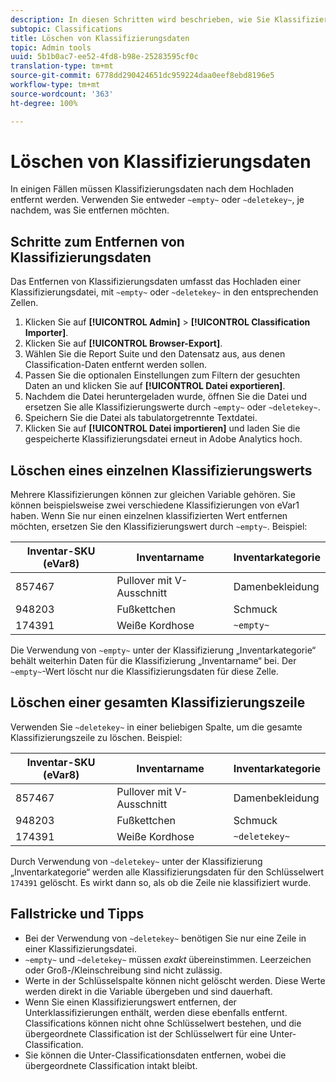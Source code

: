 ```yaml
---
description: In diesen Schritten wird beschrieben, wie Sie Klassifizierungsdaten löschen oder entfernen.
subtopic: Classifications
title: Löschen von Klassifizierungsdaten
topic: Admin tools
uuid: 5b1b0ac7-ee52-4fd8-b98e-25283595cf0c
translation-type: tm+mt
source-git-commit: 6778dd290424651dc959224daa0eef8ebd8196e5
workflow-type: tm+mt
source-wordcount: '363'
ht-degree: 100%

---
```



# Löschen von Klassifizierungsdaten

In einigen Fällen müssen Klassifizierungsdaten nach dem Hochladen entfernt werden. Verwenden Sie entweder `~empty~` oder `~deletekey~`, je nachdem, was Sie entfernen möchten.

## Schritte zum Entfernen von Klassifizierungsdaten

Das Entfernen von Klassifizierungsdaten umfasst das Hochladen einer Klassifizierungsdatei, mit `~empty~` oder `~deletekey~` in den entsprechenden Zellen.

1. Klicken Sie auf **[!UICONTROL Admin]** > **[!UICONTROL Classification Importer]**.
1. Klicken Sie auf **[!UICONTROL Browser-Export]**.
1. Wählen Sie die Report Suite und den Datensatz aus, aus denen Classification-Daten entfernt werden sollen.
1. Passen Sie die optionalen Einstellungen zum Filtern der gesuchten Daten an und klicken Sie auf **[!UICONTROL Datei exportieren]**.
1. Nachdem die Datei heruntergeladen wurde, öffnen Sie die Datei und ersetzen Sie alle Klassifizierungswerte durch `~empty~` oder `~deletekey~`.
1. Speichern Sie die Datei als tabulatorgetrennte Textdatei.
1. Klicken Sie auf **[!UICONTROL Datei importieren]** und laden Sie die gespeicherte Klassifizierungsdatei erneut in Adobe Analytics hoch.

## Löschen eines einzelnen Klassifizierungswerts

Mehrere Klassifizierungen können zur gleichen Variable gehören. Sie können beispielsweise zwei verschiedene Klassifizierungen von eVar1 haben. Wenn Sie nur einen einzelnen klassifizierten Wert entfernen möchten, ersetzen Sie den Klassifizierungswert durch `~empty~`. Beispiel:

| Inventar-SKU (eVar8) | Inventarname | Inventarkategorie |
| --- | --- | --- |
| 857467 | Pullover mit V-Ausschnitt | Damenbekleidung |
| 948203 | Fußkettchen | Schmuck |
| 174391 | Weiße Kordhose | `~empty~` |

Die Verwendung von `~empty~` unter der Klassifizierung „Inventarkategorie“ behält weiterhin Daten für die Klassifizierung „Inventarname“ bei. Der `~empty~`-Wert löscht nur die Klassifizierungsdaten für diese Zelle.

## Löschen einer gesamten Klassifizierungszeile

Verwenden Sie `~deletekey~` in einer beliebigen Spalte, um die gesamte Klassifizierungszeile zu löschen. Beispiel:

| Inventar-SKU (eVar8) | Inventarname | Inventarkategorie |
| --- | --- | --- |
| 857467 | Pullover mit V-Ausschnitt | Damenbekleidung |
| 948203 | Fußkettchen | Schmuck |
| 174391 | Weiße Kordhose | `~deletekey~` |

Durch Verwendung von `~deletekey~` unter der Klassifizierung „Inventarkategorie“ werden alle Klassifizierungsdaten für den Schlüsselwert `174391` gelöscht. Es wirkt dann so, als ob die Zeile nie klassifiziert wurde.

## Fallstricke und Tipps

* Bei der Verwendung von `~deletekey~` benötigen Sie nur eine Zeile in einer Klassifizierungsdatei.
* `~empty~` und `~deletekey~` müssen *exakt* übereinstimmen. Leerzeichen oder Groß-/Kleinschreibung sind nicht zulässig.
* Werte in der Schlüsselspalte können nicht gelöscht werden. Diese Werte werden direkt in die Variable übergeben und sind dauerhaft.
* Wenn Sie einen Klassifizierungswert entfernen, der Unterklassifizierungen enthält, werden diese ebenfalls entfernt. Classifications können nicht ohne Schlüsselwert bestehen, und die übergeordnete Classification ist der Schlüsselwert für eine Unter-Classification.
* Sie können die Unter-Classificationsdaten entfernen, wobei die übergeordnete Classification intakt bleibt.
